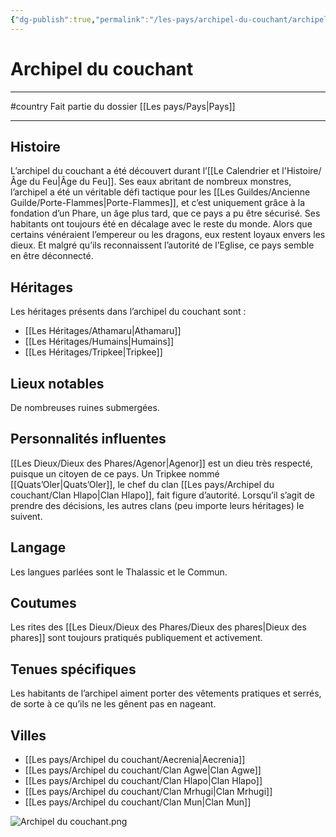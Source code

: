 ```yaml
---
{"dg-publish":true,"permalink":"/les-pays/archipel-du-couchant/archipel-du-couchant/"}
---
```


# Archipel du couchant
---
#country 
Fait partie du dossier [[Les pays/Pays\|Pays]]

-------
## Histoire
L’archipel du couchant a été découvert durant l’[[Le Calendrier et l'Histoire/Âge du Feu\|Âge du Feu]]. Ses eaux abritant de nombreux monstres, l’archipel a été un véritable défi tactique pour les [[Les Guildes/Ancienne Guilde/Porte-Flammes\|Porte-Flammes]], et c’est uniquement grâce à la fondation d’un Phare, un âge plus tard, que ce pays a pu être sécurisé.
Ses habitants ont toujours été en décalage avec le reste du monde. Alors que certains vénéraient l’empereur ou les dragons, eux restent loyaux envers les dieux. Et malgré qu’ils reconnaissent l’autorité de l’Eglise, ce pays semble en être déconnecté.
## Héritages
Les héritages présents dans l’archipel du couchant sont :
- [[Les Héritages/Athamaru\|Athamaru]]
- [[Les Héritages/Humains\|Humains]]
- [[Les Héritages/Tripkee\|Tripkee]]
## Lieux notables
De nombreuses ruines submergées.
## Personnalités influentes
[[Les Dieux/Dieux des Phares/Agenor\|Agenor]] est un dieu très respecté, puisque un citoyen de ce pays.
Un Tripkee nommé [[Quats’Oler\|Quats’Oler]], le chef du clan [[Les pays/Archipel du couchant/Clan Hlapo\|Clan Hlapo]], fait figure d’autorité. Lorsqu’il s’agit de prendre des décisions, les autres clans (peu importe leurs héritages) le suivent.
## Langage
Les langues parlées sont le Thalassic et le Commun.
## Coutumes
Les rites des [[Les Dieux/Dieux des Phares/Dieux des phares\|Dieux des phares]] sont toujours pratiqués publiquement et activement.
## Tenues spécifiques
Les habitants de l’archipel aiment porter des vêtements pratiques et serrés, de sorte à ce qu’ils ne les gênent pas en nageant.
## Villes
- [[Les pays/Archipel du couchant/Aecrenia\|Aecrenia]]
- [[Les pays/Archipel du couchant/Clan Agwe\|Clan Agwe]]
- [[Les pays/Archipel du couchant/Clan Hlapo\|Clan Hlapo]]
- [[Les pays/Archipel du couchant/Clan Mrhugi\|Clan Mrhugi]]
- [[Les pays/Archipel du couchant/Clan Mun\|Clan Mun]]

![Archipel du couchant.png](/img/user/_Images/_Pays/Archipel%20du%20couchant.png)